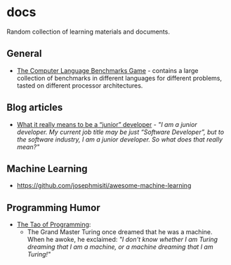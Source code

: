 docs
====

Random collection of learning materials and documents.


## General

- [The Computer Language Benchmarks Game](http://benchmarksgame.alioth.debian.org/) - contains a large collection of benchmarks in different languages for different problems, tasted on different processor architectures.

## Blog articles
- [What it really means to be a “junior” developer](https://medium.com/i-m-h-o/what-it-really-means-to-be-a-junior-developer-266acb772b4b) - _"I am a junior developer. My current job title may be just “Software Developer”, but to the software industry, I am a junior developer. So what does that really mean?"_



## Machine Learning

- <https://github.com/josephmisiti/awesome-machine-learning>


## Programming Humor

- [The Tao of Programming](http://www.mit.edu/~xela/tao.html):
  - The Grand Master Turing once dreamed that he was a machine. When he awoke, he exclaimed:
    _"I don't know whether I am Turing dreaming that I am a machine, or a machine dreaming that I am Turing!"_
